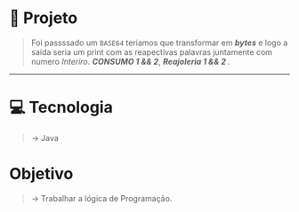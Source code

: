 # 📍 Projeto
> Foi passssado um `BASE64` teriamos que transformar em <em><strong>bytes</strong></em> e logo a saída seria um print com as reapectivas palavras juntamente com numero <em>Interiro</em>. <em><strong>CONSUMO 1 && 2</strong></em>, <em><strong>Reajoleria 1 && 2 </strong></em>.
---

# 💻 Tecnologia 
> -> Java

# Objetivo 
> -> Trabalhar a lógica de Programação. 